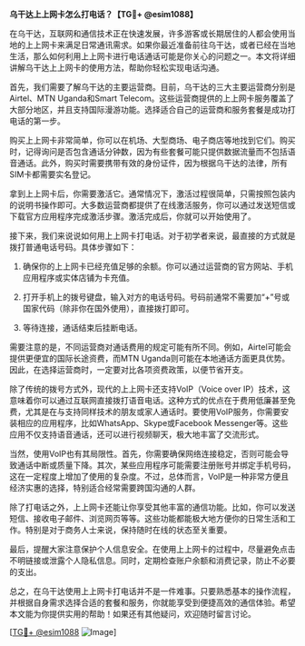 **乌干达上上网卡怎么打电话？【TG💪+ @esim1088】**

在乌干达，互联网和通信技术正在快速发展，许多游客或长期居住的人都会使用当地的上上网卡来满足日常通讯需求。如果你最近准备前往乌干达，或者已经在当地生活，那么如何利用上上网卡进行电话通话可能是你关心的问题之一。本文将详细讲解乌干达上上网卡的使用方法，帮助你轻松实现电话沟通。

首先，我们需要了解乌干达的主要运营商。目前，乌干达的三大主要运营商分别是Airtel、MTN Uganda和Smart Telecom。这些运营商提供的上上网卡服务覆盖了大部分地区，并且支持国际漫游功能。选择适合自己的运营商和服务套餐是成功打电话的第一步。

购买上上网卡非常简单，你可以在机场、大型商场、电子商店等地找到它们。购买时，记得询问是否包含通话分钟数，因为有些套餐可能只提供数据流量而不包括语音通话。此外，购买时需要携带有效的身份证件，因为根据乌干达的法律，所有SIM卡都需要实名登记。

拿到上上网卡后，你需要激活它。通常情况下，激活过程很简单，只需按照包装内的说明书操作即可。大多数运营商都提供了在线激活服务，你可以通过发送短信或下载官方应用程序完成激活步骤。激活完成后，你就可以开始使用了。

接下来，我们来说说如何用上上网卡打电话。对于初学者来说，最直接的方式就是拨打普通电话号码。具体步骤如下：

1. 确保你的上上网卡已经充值足够的余额。你可以通过运营商的官方网站、手机应用程序或实体店铺为卡充值。
   
2. 打开手机上的拨号键盘，输入对方的电话号码。号码前通常不需要加“+”号或国家代码（除非你在国外使用），直接拨打即可。
   
3. 等待连接，通话结束后挂断电话。

需要注意的是，不同运营商对通话费用的规定可能有所不同。例如，Airtel可能会提供更便宜的国际长途资费，而MTN Uganda则可能在本地通话方面更具优势。因此，在选择运营商时，一定要对比各项资费政策，以便节省开支。

除了传统的拨号方式外，现代的上上网卡还支持VoIP（Voice over IP）技术，这意味着你可以通过互联网直接拨打语音电话。这种方式的优点在于费用低廉甚至免费，尤其是在与支持同样技术的朋友或家人通话时。要使用VoIP服务，你需要安装相应的应用程序，比如WhatsApp、Skype或Facebook Messenger等。这些应用不仅支持语音通话，还可以进行视频聊天，极大地丰富了交流形式。

当然，使用VoIP也有其局限性。首先，你需要确保网络连接稳定，否则可能会导致通话中断或质量下降。其次，某些应用程序可能需要注册账号并绑定手机号码，这在一定程度上增加了使用的复杂度。不过，总体而言，VoIP是一种非常方便且经济实惠的选择，特别适合经常需要跨国沟通的人群。

除了打电话之外，上上网卡还能让你享受其他丰富的通信功能。比如，你可以发送短信、接收电子邮件、浏览网页等等。这些功能都能极大地方便你的日常生活和工作。特别是对于商务人士来说，保持随时在线的状态至关重要。

最后，提醒大家注意保护个人信息安全。在使用上上网卡的过程中，尽量避免点击不明链接或泄露个人隐私信息。同时，定期检查账户余额和消费记录，防止不必要的支出。

总之，在乌干达使用上上网卡打电话并不是一件难事。只要熟悉基本的操作流程，并根据自身需求选择合适的套餐和服务，你就能享受到便捷高效的通信体验。希望本文能为你提供实用的帮助！如果还有其他疑问，欢迎随时留言讨论。

[[TG💪+ @esim1088](https://t.me/s/esim1088) ![Image](https://i.postimg.cc/4NQfJmqS/Snipaste-2025-05-13-00-14-12.png)]
